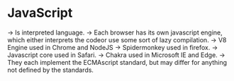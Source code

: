 # JavaScript

-> Is interpreted language.
-> Each browser has its own javascript engine, which either interprets the codeor use some sort of lazy compilation.
-> V8 Engine used in Chrome and NodeJS
    -> Spidermonkey used in firefox.
    -> Javascript core used in Safari.
    -> Chakra used in Microsoft IE and Edge.
-> They each implement the ECMAscript standard, but may differ for anything not defined by the standards.
